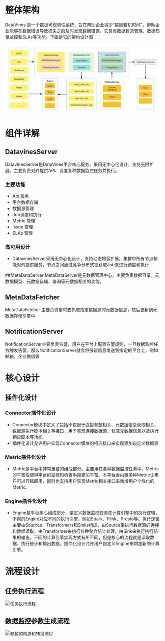 # 整体架构

DataVines 是一个数据可观测性系统，旨在帮助企业减少“数据宕机时间”，帮助企业能够在数据错误导致损失之前及时发现数据错误，它具有数据目录管理、数据质量监控和SLAs等功能。下面是它的架构设计图：

![DataVines架构图](../../img/architecture.jpg)

# 组件详解
## DatavinesServer
DatavinesServer是DataVines平台核心服务，采用无中心化设计，支持无限扩展。主要负责对外提供API、调度各种数据监控任务并执行。

### 主要功能
- Api 服务
- 平台数据存储
- 数据源管理
- Job调度和执行
- Metric 管理
- Issue 管理
- SLAs 管理

### 高可用设计
- DatavinesServer采用无中心化设计，支持动态增容扩展。集群中所有节点都能对外提供服务，节点之间通过竞争分布式锁获取Job来进行调度和执行

##MetaDataServer
MetaDataServer是元数据管理中心，主要负责数据目录，元数据模型、元数据存储、查询等元数据相关的功能。

## MetaDataFetcher
MetaDataFetcher 主要负责定时去抓取指定数据源的元数据信息，然后更新到元数据存储引擎中

## NotificationServer
NotificationServer主要负责告警，用户在平台上配置告警规则，一旦数据监控任务触发告警，那么NotificationServer就会将报错信息发送到指定的平台上，例如邮箱，企业微信等

# 核心设计
## 插件化设计
### Connector插件化设计
- Connector模块中定义了包括不仅限于连接参数相关、元数据信息获取相关、数据源执行脚本相关等接口，用于实现连接数据源、获取元数据信息以及执行相应脚本等功能。
- 插件化设计允许用户实现Connector模块的相应接口来实现添加自定义数据源
### Metric插件化设计
- Metric是平台中非常重要的组成部分，主要用在各种数据监控任务中，Metric的丰富性使得平台的监控和检查手段更加丰富。本平台会内置多种Metric让用户可以开箱即用，同时也支持用户实现Metric相关接口来新增用户个性化的Metric。
### Engine插件化设计
- Engine是平台核心组成部分，是定义数据监控任务在计算引擎中的执行逻辑，不同的Engine对应不同的执行引擎，例如Spark、Flink、Presto等。执行逻辑主要由Sources、Transformers和Sinks组成，由Source来执行数据源的连接和数据读取，由Transformer来执行各种聚合统计处理，由Sink来执行执行结果的输出。不同的计算引擎实现方式有所不同，但是核心的流程就是读取数据，执行统计和输出数据。插件化设计允许用户自定义Engine来增加新的计算引擎。
# 流程设计
## 任务执行流程
![任务执行流程](../../img/jobExecution-execute-flow.png)

## 数据监控参数生成流程
![参数的构造和转换流程](../../img/engine-config-parser.png)

